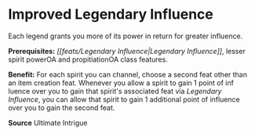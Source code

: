 ﻿---
cssclass: [feats]

---
# Improved Legendary Influence

Each legend grants you more of its power in return for greater influence.

**Prerequisites:** _[[feats/Legendary Influence|Legendary Influence]]_, lesser spirit powerOA and propitiationOA class features.

**Benefit:** For each spirit you can channel, choose a second feat other than an item creation feat. Whenever you allow a spirit to gain 1 point of inf luence over you to gain that spirit's associated feat via _Legendary Influence_, you can allow that spirit to gain 1 additional point of influence over you to gain the second feat.

**Source** Ultimate Intrigue